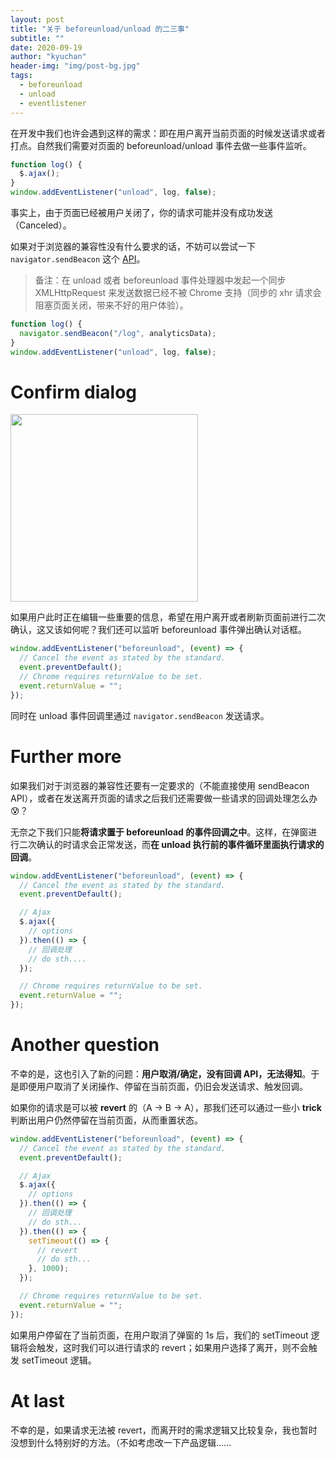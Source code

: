 ```yaml
---
layout: post
title: "关于 beforeunload/unload 的二三事"
subtitle: ""
date: 2020-09-19
author: "kyuchan"
header-img: "img/post-bg.jpg"
tags:
  - beforeunload
  - unload
  - eventlistener
---
```


在开发中我们也许会遇到这样的需求：即在用户离开当前页面的时候发送请求或者打点。自然我们需要对页面的 beforeunload/unload 事件去做一些事件监听。

```javascript
function log() {
  $.ajax();
}
window.addEventListener("unload", log, false);
```

事实上，由于页面已经被用户关闭了，你的请求可能并没有成功发送（Canceled）。

如果对于浏览器的兼容性没有什么要求的话，不妨可以尝试一下 `navigator.sendBeacon` 这个 [API](https://developer.mozilla.org/zh-CN/docs/Web/API/Navigator/sendBeacon)。

> 备注：在 unload 或者 beforeunload 事件处理器中发起一个同步 XMLHttpRequest 来发送数据已经不被 Chrome 支持（同步的 xhr 请求会阻塞页面关闭，带来不好的用户体验）。

```javascript
function log() {
  navigator.sendBeacon("/log", analyticsData);
}
window.addEventListener("unload", log, false);
```

# Confirm dialog

<img width="300" src="{{ site.url }}/img/assets/beforeunload-dialog.png" />

如果用户此时正在编辑一些重要的信息，希望在用户离开或者刷新页面前进行二次确认，这又该如何呢？我们还可以监听 beforeunload 事件弹出确认对话框。

```javascript
window.addEventListener("beforeunload", (event) => {
  // Cancel the event as stated by the standard.
  event.preventDefault();
  // Chrome requires returnValue to be set.
  event.returnValue = "";
});
```

同时在 unload 事件回调里通过 `navigator.sendBeacon` 发送请求。

# Further more

如果我们对于浏览器的兼容性还要有一定要求的（不能直接使用 sendBeacon API），或者在发送离开页面的请求之后我们还需要做一些请求的回调处理怎么办 😰？

无奈之下我们只能**将请求置于 beforeunload 的事件回调之中**。这样，在弹窗进行二次确认的时请求会正常发送，而**在 unload 执行前的事件循环里面执行请求的回调**。

```javascript
window.addEventListener("beforeunload", (event) => {
  // Cancel the event as stated by the standard.
  event.preventDefault();

  // Ajax
  $.ajax({
    // options
  }).then(() => {
    // 回调处理
    // do sth....
  });

  // Chrome requires returnValue to be set.
  event.returnValue = "";
});
```

# Another question

不幸的是，这也引入了新的问题：**用户取消/确定，没有回调 API，无法得知**。于是即便用户取消了关闭操作、停留在当前页面，仍旧会发送请求、触发回调。

如果你的请求是可以被 **revert** 的（A → B → A），那我们还可以通过一些小 **trick** 判断出用户仍然停留在当前页面，从而重置状态。

```javascript
window.addEventListener("beforeunload", (event) => {
  // Cancel the event as stated by the standard.
  event.preventDefault();

  // Ajax
  $.ajax({
    // options
  }).then(() => {
    // 回调处理
    // do sth...
  }).then(() => {
    setTimeout(() => {
      // revert
      // do sth...
    }, 1000);
  });

  // Chrome requires returnValue to be set.
  event.returnValue = "";
});
```

如果用户停留在了当前页面，在用户取消了弹窗的 1s 后，我们的 setTimeout 逻辑将会触发，这时我们可以进行请求的 revert；如果用户选择了离开，则不会触发 setTimeout 逻辑。

# At last

不幸的是，如果请求无法被 revert，而离开时的需求逻辑又比较复杂，我也暂时没想到什么特别好的方法。（不如考虑改一下产品逻辑......